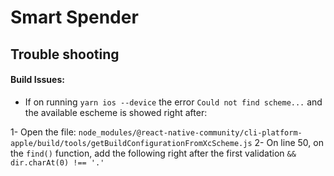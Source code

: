 

# Smart Spender

## Trouble shooting

#### Build Issues:
- If on running `yarn ios --device` the error `Could not find scheme...` and the available escheme is showed right after:

1- Open the file: `node_modules/@react-native-community/cli-platform-apple/build/tools/getBuildConfigurationFromXcScheme.js`
2- On line 50, on the `find()` function, add the following right after the first validation 
`&& dir.charAt(0) !== '.'`